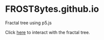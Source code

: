 # FROST8ytes.github.io
Fractal tree using p5.js

Click [here](https://frost8ytes.github.io) to interact with the fractal tree.
